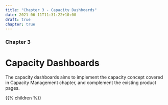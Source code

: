 ```yaml
---
title: "Chapter 3 - Capacity Dashboards"
date: 2021-06-11T11:31:22+10:00
draft: true
chapter: true
---
```


### Chapter 3
# Capacity Dashboards

The capacity dashboards aims to implement the capacity concept covered in Capacity Management chapter, and complement the existing product pages.

{{% children %}}